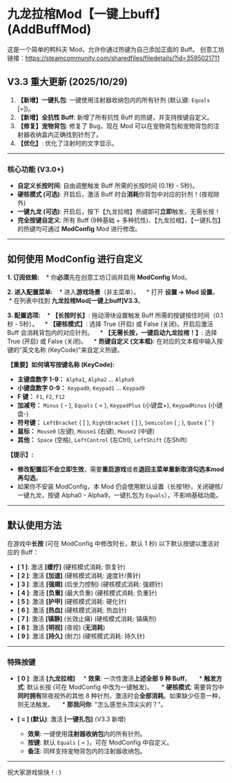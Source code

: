 # 九龙拉棺Mod【一键上buff】(AddBuffMod)

这是一个简单的鸭科夫 Mod，允许你通过热键为自己添加正面的 Buff。
创意工坊链接：https://steamcommunity.com/sharedfiles/filedetails/?id=3595021711

## V3.3 重大更新 (2025/10/29)

1.  **【新增】一键扎包**: 一键使用注射器收纳包内的所有针剂 (默认键: `Equals` [=])。
2.  **【新增】全抗性 Buff**: 新增了所有抗性 Buff 的热键，并支持按键自定义。
3.  **【修复】宠物背包**: 修复了 Bug，现在 Mod 可以在宠物背包和宠物背包的注射器收纳盒内正确找到针剂了。
4.  **【优化】**: 优化了注射时的文字显示。

---

### 核心功能 (V3.0+)

* **自定义长按时间**: 自由调整触发 Buff 所需的长按时间 (0.1秒 - 5秒)。
* **硬核模式 (可选)**: 开启后，激活 Buff 时会**消耗**你背包中对应的针剂！(夜视除外)
* **一键九龙 (可选)**: 开启后，按下【九龙拉棺】热键即可**立即**触发，无需长按！
* **完全按键自定义**: 所有 Buff (9种基础 + 多种抗性)、【九龙拉棺】、【一键扎包】的热键均可通过 **ModConfig** Mod 进行修改。

---

## 如何使用 ModConfig 进行自定义

**1. 订阅依赖:**
   * 你**必须**先在创意工坊订阅并启用 **ModConfig** Mod。

**2. 进入配置菜单:**
   * 进入**游戏场景**（非主菜单）。
   * 打开 **设置 -> Mod 设置**。
   * 在列表中找到 **九龙拉棺Mod[一键上buff]V3.3**。

**3. 配置选项:**
   * **【长按时长】**: 拖动滑块设置触发 Buff 所需的按键按住时间（0.1秒 - 5秒）。
   * **【硬核模式】**: 选择 True (开启) 或 False (关闭)。开启后激活 Buff 会消耗背包内的对应针剂。
   * **【无需长按，一键启动九龙拉棺！】**: 选择 True (开启) 或 False (关闭)。
   * **热键自定义 (文本框)**: 在对应的文本框中输入按键的“英文名称 (KeyCode)”来自定义热键。

**【重要】如何填写按键名称 (KeyCode):**
* **主键盘数字 1-9：** `Alpha1`, `Alpha2` ... `Alpha9`
* **小键盘数字 0-9：** `Keypad0`, `Keypad1` ... `Keypad9`
* **F 键：** `F1`, `F2`, `F12`
* **加减号：** `Minus` ( - ), `Equals` ( = ), `KeypadPlus` (小键盘+), `KeypadMinus` (小键盘-)
* **符号键：** `LeftBracket` ( [ ), `RightBracket` ( ] ), `Semicolon` ( ; ), `Quote` ( ' )
* **鼠标：** `Mouse0` (左键), `Mouse1` (右键), `Mouse2` (中键)
* **其他：** `Space` (空格), `LeftControl` (左Ctrl), `LeftShift` (左Shift)

**【提示】:**
* **修改配置后不会立即生效**，需要**重启游戏**或者**退回主菜单重新取消勾选本mod再勾选**。
* 如果你不安装 ModConfig，本 Mod 仍会使用默认设置（长按1秒，关闭硬核/一键九龙，按键 Alpha0 - Alpha9，一键扎包为 `Equals`），不影响基础功能。

---

## 默认使用方法

在游戏中**长按** (可在 ModConfig 中修改时长，默认 1 秒) 以下默认按键以激活对应的 Buff：

* **[ 1 ]**: 激活 **[缓疗]** (硬核模式消耗: 恢复针)
* **[ 2 ]**: 激活 **[加速]** (硬核模式消耗: 速度针/黄针)
* **[ 3 ]**: 激活 **[强翅]** (后坐力控制) (硬核模式消耗: 强翅针)
* **[ 4 ]**: 激活 **[负重]** (最大负重) (硬核模式消耗: 负重针)
* **[ 5 ]**: 激活 **[护甲]** (硬核模式消耗: 硬化针)
* **[ 6 ]**: 激活 **[热血]** (硬核模式消耗: 热血针)
* **[ 7 ]**: 激活 **[镇静]** (长效止痛) (硬核模式消耗: 镇痛剂)
* **[ 8 ]**: 激活 **[明视]** (夜视) (**无消耗**)
* **[ 9 ]**: 激活 **[持久]** (耐力) (硬核模式消耗: 持久针)

---

### 特殊按键

* **[ 0 ]**: 激活 **[九龙拉棺]**
    * **效果**: 一次性激活**上述全部 9 种 Buff**。
    * **触发方式**: 默认长按 (可在 ModConfig 中改为一键触发)。
    * **硬核模式**: 需要背包中**同时拥有**除夜视外的其他 8 种针剂，激活时会**全部消耗**。如果缺少任意一种，则无法触发。
    * **那我问你**: "怎么感觉头顶尖尖的？"。

* **[ = ] (默认)**: 激活 **[一键扎包]** (V3.3 新增)
    * **效果**: 一键使用**注射器收纳包**内的所有针剂。
    * **按键**: 默认 `Equals` ( = )，可在 ModConfig 中自定义。
    * **备注**: 同样支持宠物背包内的注射器收纳包。

---

祝大家游戏愉快！: )
